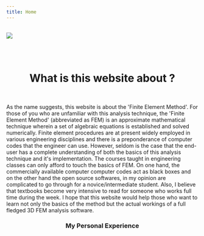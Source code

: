 ```yaml
---
title: Home
---
```

<br/>

<img src="/images/FEA_main_page.jpg" style="max-width:100%;min-width:40px;float:middle;"/>

<br/><br/>

<center><h1> What is this website about ? </h1></center>

<br/>

As the name suggests, this website is about the 'Finite Element Method'. For those of you who are unfamiliar with this analysis technique, the 'Finite Element Method' (abbreviated as FEM) is an approximate mathematical technique wherein a set of algebraic equations is established and solved numerically. Finite element procedures are at present widely employed in various engineering disciplines and there is a preponderance of computer codes that the engineer can use. However, seldom is the case that the end-user has a complete understanding of both the basics of this analysis technique and it's implementation. The courses taught in engineering classes can only afford to touch the basics of FEM. On one hand, the commercially available computer computer codes act as black boxes and on the other hand the open source softwares, in my opinion are complicated to go through for a novice/intermediate student. Also, I believe that textbooks become very intensive to read for someone who works full time during the week. I hope that this website would help those who want to learn not only the basics of the method but the actual workings of a full fledged 3D FEM analysis software.

<center><h3> My Personal Experience </h3></center>
